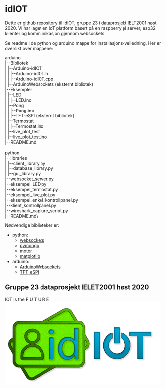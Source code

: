 # idIOT

Dette er github repository til idIOT, gruppe 23 i dataprosjekt IELT2001 høst 2020.
Vi har laget en IoT platform basert på en raspberry pi server, esp32 klienter og kommunikasjon gjennom websockets.

Se readme i de python og arduino mappe for installasjons-veiledning. Her er oversikt over mappene:

arduino\
|--Bibliotek\
|  |--Arduino-idIOT\
|  |  |--Arduino-idIOT.h\
|  |  |--Arduino-idIOT.cpp\
|  |--ArduinoWebsockets (eksternt bibliotek)\
|--Eksempler\
|  |--LED\
|  |  |--LED.ino\
|  |--Pong\
|  |  |--Pong.ino\
|  |  |--TFT-eSPI (eksternt bibliotek)\
|  |--Termostat\
|  |  |--Termostat.ino\
|  |--live_plot_test\
|     |--live_plot_test.ino\
|--README.md\
\
python\
|--libraries\
|  |--client_library.py\
|  |--database_library.py\
|  |--gui_library.py\
|--websocket_server.py\
|--eksempel_LED.py\
|--eksempel_termostat.py\
|--eksempel_live_plot.py\
|--eksempel_enkel_kontrollpanel.py\
|--klient_kontrollpanel.py\
|--wireshark_capture_script.py\
|--README.md\

Nødvendige biblioteker er:
* python:
	* [websockets](https://pypi.org/project/websockets/)
	* [pymongo](https://pypi.org/project/pymongo/)
	* [motor](https://pypi.org/project/motor/)
	* [matplotlib](https://pypi.org/project/matplotlib/)
* arduino:
	* [ArduinoWebsockets](https://github.com/gilmaimon/ArduinoWebsockets)
	* [TFT_eSPI](https://www.arduino.cc/reference/en/libraries/tft_espi/)

## Gruppe 23 dataprosjekt IELET2001 høst 2020

IOT is the F U T U R E
![](Dokumentasjon/Bilder/idIOT-logo-transparent.png)


